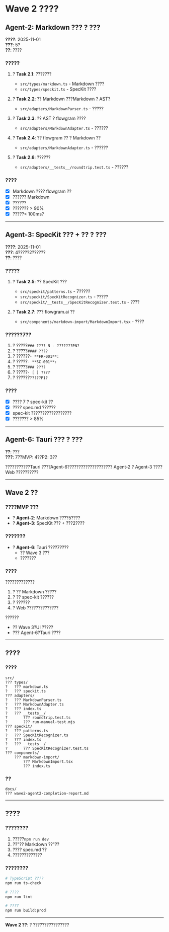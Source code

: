 # Wave 2 ????

## Agent-2: Markdown ??? ? ???

**????**: 2025-11-01  
**???**: 5?  
**??**: ????

### ?????

1. ? **Task 2.1**: ???????
   - `src/types/markdown.ts` - Markdown ????
   - `src/types/speckit.ts` - SpecKit ????

2. ? **Task 2.2**: ?? Markdown ???Markdown ? AST?
   - `src/adapters/MarkdownParser.ts` - ?????

3. ? **Task 2.3**: ?? AST ? flowgram ????
   - `src/adapters/MarkdownAdapter.ts` - ??????

4. ? **Task 2.4**: ?? flowgram ?? ? Markdown ??
   - `src/adapters/MarkdownAdapter.ts` - ??????

5. ? **Task 2.6**: ??????
   - `src/adapters/__tests__/roundtrip.test.ts` - ??????

### ????

- [x] Markdown ???? flowgram ??
- [x] ?????? Markdown
- [x] ??????
- [x] ??????? > 90%
- [x] ?????< 100ms?

---

## Agent-3: SpecKit ??? + ?? ? ???

**????**: 2025-11-01  
**???**: 4?????2??????  
**??**: ????

### ?????

1. ? **Task 2.5**: ?? SpecKit ???
   - `src/speckit/patterns.ts` - 7?????
   - `src/speckit/SpecKitRecognizer.ts` - ?????
   - `src/speckit/__tests__/SpecKitRecognizer.test.ts` - ????

2. ? **Task 2.7**: ??? flowgram.ai ??
   - `src/components/markdown-import/MarkdownImport.tsx` - ????

### ??????7??

1. ? ?????`### ???? N - ???????PN?`
2. ? ?????`#### ????`
3. ? ??????`- **FR-001**:`
4. ? ?????`- **SC-001**:`
5. ? ?????`### ????`
6. ? ?????`- [ ] ????`
7. ? ??????`?????P1?`

### ????

- [x] ???? 7 ? spec-kit ??
- [x] ???? spec.md ??????
- [x] spec-kit ??????????????????
- [x] ??????? > 85%

---

## Agent-6: Tauri ??? ? ???

**??**: ???  
**???**: 7??MVP: 4??P2: 3??

???????????Tauri ????Agent-6???????????????????? Agent-2 ? Agent-3 ???? Web ??????????

---

## Wave 2 ??

### ????MVP ???

- ? **Agent-2**: Markdown ????5????
- ? **Agent-3**: SpecKit ??? + ???2????

### ???????

- ? **Agent-6**: Tauri ????7????
  - ?? Wave 3 ???
  - ???????

### ????

?????????????

1. ? ?? Markdown ?????
2. ? ?? spec-kit ??????
3. ? ??????
4. ? Web ??????????????

??????
- ?? Wave 3?UI ?????
- ??? Agent-6?Tauri ????

---

## ????

### ????

```
src/
??? types/
?   ??? markdown.ts
?   ??? speckit.ts
??? adapters/
?   ??? MarkdownParser.ts
?   ??? MarkdownAdapter.ts
?   ??? index.ts
?   ??? __tests__/
?       ??? roundtrip.test.ts
?       ??? run-manual-test.mjs
??? speckit/
?   ??? patterns.ts
?   ??? SpecKitRecognizer.ts
?   ??? index.ts
?   ??? __tests__/
?       ??? SpecKitRecognizer.test.ts
??? components/
    ??? markdown-import/
        ??? MarkdownImport.tsx
        ??? index.ts
```

### ??

```
docs/
??? wave2-agent2-completion-report.md
```

---

## ????

### ????????

1. ?????`npm run dev`
2. ??"?? Markdown ??"??
3. ???? spec.md ??
4. ?????????????

### ????????

```bash
# TypeScript ????
npm run ts-check

# ????
npm run lint

# ????
npm run build:prod
```

---

**Wave 2 ??**: ? ????????????????
